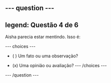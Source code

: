 --- question ---
---
legend: Questão 4 de 6
---

Aisha parecia estar mentindo. Isso é:

--- choices ---
- ( ) Um fato ou uma observação?

- (x) Uma opinião ou avaliação?
--- /choices ---

--- /question ---
